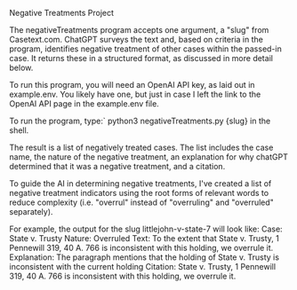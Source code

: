 Negative Treatments Project

The negativeTreatments program accepts one argument, a "slug" from Casetext.com. ChatGPT surveys the text and, based on criteria in the program, identifies negative treatment of other cases within the passed-in case. It returns these in a structured format, as discussed in more detail below.

To run this program, you will need an OpenAI API key, as laid out in example.env. You likely have one, but just in case I left the link to the OpenAI API page in the example.env file.

To run the program, type:`
  python3 negativeTreatments.py {slug} in the shell.

The result is a list of negatively treated cases. The list includes the case name, the nature of the negative treatment, an explanation for why chatGPT determined that it was a negative treatment, and a citation.

To guide the AI in determining negative treatments, I've created a list of negative treatment indicators using the root forms of relevant words to reduce complexity (i.e. "overrul" instead of "overruling" and "overruled" separately).

For example, the output for the slug littlejohn-v-state-7 will look like:
  Case: State v. Trusty
  Nature: Overruled
  Text:  To the extent that State v. Trusty, 1 Pennewill 319, 40 A. 766 is inconsistent with this holding, we overrule it.
  Explanation: The paragraph mentions that the holding of State v. Trusty is inconsistent with the current holding
  Citation: State v. Trusty, 1 Pennewill 319, 40 A. 766 is inconsistent with this holding, we overrule it.